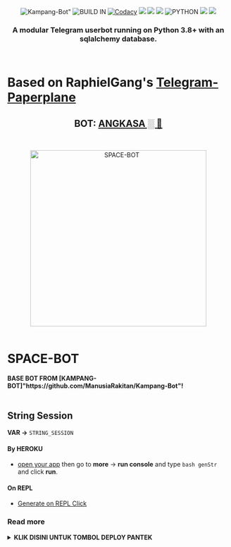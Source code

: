 <p align="center">
    <img alt=Kampang-Bot" src="https://img.shields.io/badge/Kampang%20VERSION-4.+-brightgreen"/>
    <img alt="BUILD IN" src="https://img.shields.io/badge/BUILD%20-Last Day-brightgreen"/>
    <a href="https://travis-ci.com/ManusiaRakitan/Kampang-Bot.svg?branch=Kampang" /></a>
    <a href="https://app.codacy.com/gh/ManusiaRakitan/Kampang-Bot/dashboard"> <img src="https://img.shields.io/codacy/grade/a8f0747a964e4712818a28d2a7f4edd3?color=blue&logo=codacy&style=for-the-badge" alt="Codacy" /></a>
    <a href="https://github.com/ManusiaRakitan/Kampang-Bot"> <img src="https://img.shields.io/github/repo-size/ManusiaRakitan/Kampang-Bot?logo=github&style=for-the-badge" /></a>
    <a href="https://github.com/ManusiaRakitan/Kampang-Bot/network/members"> <img src="https://img.shields.io/github/forks/ManusiaRakitan/Kampang-Bot?logo=github&style=for-the-badge" /></a>
    <a href="https://pypi.org/project/Telethon/"> <img src="https://img.shields.io/pypi/v/telethon?label=telethon&logo=pypi&logoColor=white&style=for-the-badge" /></a>
    <img alt="PYTHON" src="https://img.shields.io/badge/PYTHON-v3.8.6-blue?style=for-the-badge&logo=appveyor"/>
    <a href="https://hub.docker.com/r/koala21/manusiarakitan"> <img src="https://img.shields.io/docker/image-size/koala21/manusiarakitan/kampang?label=docker%20image%20size&logo=docker&style=for-the-badge" /></a>
    <a href="https://hub.docker.com/r/koala21/manusiarakitan/kampang"> <img src="https://img.shields.io/docker/v/koala21/manusiarakitan/kampang?label=docker%20version&logo=docker&style=for-the-badge" /></a>
   </p>


<h3 align="center">A modular Telegram userbot running on Python 3.8+ with an sqlalchemy database.</h3>
<p align="center">&nbsp;</p>

# Based on RaphielGang's [Telegram-Paperplane](https://github.com/RaphielGang/Telegram-Paperplane)

<h2 align="center"><b>BOT: <a href="https://telegram.dog/leoangkasaaa">ANGKASA ░ 💫</a></b></h2>
<br>
<p align="center">
   <a href="https://github.com/AngkasaBoy/Space-Bot"><img src="https://telegra.ph/file/9ff45dd6812f6ac179145.jpg" alt="SPACE-BOT" width=400px></a>
   <br>
   <br>
</p>
<h1>SPACE-BOT</h1>
<b>BASE BOT FROM [KAMPANG-BOT]"https://github.com/ManusiaRakitan/Kampang-Bot"!</b>
<br>
<br>

## String Session
**VAR ->** `STRING_SESSION`
#### By HEROKU
- [open your app](https://dashboard.heroku.com/apps/) then go to **more** -> **run console** and type `bash genStr` and click **run**.
#### On REPL
- [Generate on REPL Click](https://repl.it/@ManusiaRakitan/stringsession#README.md)
### Read more
<details>
  <summary><b>KLIK DISINI UNTUK TOMBOL DEPLOY PANTEK</b></summary>

## CARA DEPLOY? 🚫DIBACA BIAR PINTER🚫

```
* **[HEROKU](https://www.heroku.com/) Method** 🔧

  > First get API_KE & API_HASH in my.telegram.org (required)

  > Get String Session on command below run in your terminal (required)

  > Next click Deploy the button below. 

  > Fill in the required fields on heroku

  > Finally turn on the app and check the logs (settings -> view logs) enjoy :)
```

* DENGAN HEROKU:
<p align="center">
   <a href = "https://heroku.com/deploy?template=https://github.com/AngkasaBoy/Space-Bot/tree/Kampang"><img src="https://telegra.ph/file/d1b0ed0fab2d41281f76d.jpg" alt="Press to Takeoff" width="490px"></a>
</p>
<br>

## How to setup Google Drive
<p align="center"><a href="https://telegra.ph/How-To-Setup-Google-Drive-04-03"> <img src="https://raw.githubusercontent.com/ManusiaRakitan/Bot-Kampang/Kampang/userbot/resources/gd.png" alt="Click" width="210" height="34.45" /></a></p>

## Credits
*   [RaphielGang](https://github.com/RaphielGang) - Telegram-Paperplane
*   [AvinashReddy3108](https://github.com/AvinashReddy3108) - PaperplaneExtended
*   [Mkaraniya](https://github.com/mkaraniya) & [Dev73](https://github.com/Devp73) - OpenUserBot
*   [Mr.Miss](https://github.com/keselekpermen69) - UserButt
*   [adekmaulana](https://github.com/adekmaulana) - ProjectBish
*   [MoveAngel](https://github.com/MoveAngel) - One4uBot
*   [AidilAryanto](https://github.com/aidilaryanto) - ProjectDils 
*   [Alfianandaa](https://github.com/alfianandaa/ProjectAlf) - ProjectAlf
*   [AnggaR69s](https://github.com/GengKapak/DCLXVI) - DCLXVI
*   [kandnub](https://github.com/kandnub) - TG-UserBot
*   [༺αиυвιѕ༻](https://github.com/Dark-Princ3) - X-tra-Telegram
*   [Sahyam2019](https://github.com/sahyam2019/oub-remix) - oub-remix
*   [TeamUserge](https://github.com/UsergeTeam/Userge) - Userge
*   AND OTHER

## License
Licensed under [Raphielscape Public License](https://github.com/X-Newbie/XBot-Remix/blob/x-sql-extended/LICENSE) - Version 1.d, February 2020
